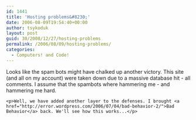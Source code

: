 ```yaml
---
id: 1441
title: 'Hosting problems&#8230;'
date: 2006-08-09T19:54:40+00:00
author: tsykoduk
layout: post
guid: 30/2008/12/27/hosting-problems
permalink: /2006/08/09/hosting-problems/
categories:
  - Computers! and Code!
---
```

<p>Looks like the spam bots might have chalked up another victory. This site (and all on my account) were taken down due to a massive database hit - all comments. I assume that the spambots where hammering me - and hammering me hard.</p>


	<p>Well, we have added another layer to the defenses. I brought <a href="http://error.wordpress.com/2006/07/04/bad-behavior-2/">Bad Behavior</a> back. We'll see how this works...</p>